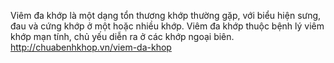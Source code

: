 Viêm đa khớp là một dạng tổn thương khớp thường gặp, với biểu hiện sưng, đau và cứng khớp ở một hoặc nhiều khớp. Viêm đa khớp thuộc bệnh lý viêm khớp mạn tính, chủ yếu diễn ra ở các khớp ngoại biên. 
http://chuabenhkhop.vn/viem-da-khop
